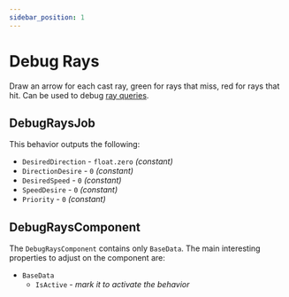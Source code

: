 ```yaml
---
sidebar_position: 1
---
```


# Debug Rays

Draw an arrow for each cast ray, green for rays that miss, red for rays that hit. Can be used to debug [ray queries](/docs/documentation-core/queries/ray_queries/overview).


## DebugRaysJob

This behavior outputs the following: 
- `DesiredDirection` - `float.zero` *(constant)*
- `DirectionDesire` - `0` *(constant)*
- `DesiredSpeed` - `0` *(constant)*
- `SpeedDesire` - `0` *(constant)*
- `Priority` -  `0` *(constant)*

## DebugRaysComponent

The `DebugRaysComponent` contains only `BaseData`. The main interesting properties to adjust on the component are:

- `BaseData`
    - `IsActive` - *mark it to activate the behavior*